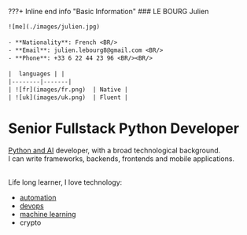 


???+ Inline end info "Basic Information"
    ### LE BOURG Julien
    
    ![me](./images/julien.jpg)

    - **Nationality**: French <BR/>
    - **Email**: julien.lebourg8@gmail.com <BR/>
    - **Phone**: +33 6 22 44 23 96 <BR/><BR/>
    
    |  languages | |
    |--------|-------|
    | ![fr](images/fr.png)  | Native |
    | ![uk](images/uk.png)  | Fluent |
    


# Senior Fullstack Python Developer

        


[Python and AI](python/index.md) developer, with a broad technological background.<BR/>
I can write frameworks, backends, frontends and mobile applications.<BR/>
<BR>

Life long learner, I love technology:

- [automation](automation.md)
- [devops](devops.md)
- [machine learning](ai.md)
- crypto
